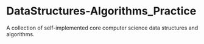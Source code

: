 DataStructures-Algorithms_Practice
==================================

A collection of self-implemented core computer science data structures and algorithms.
